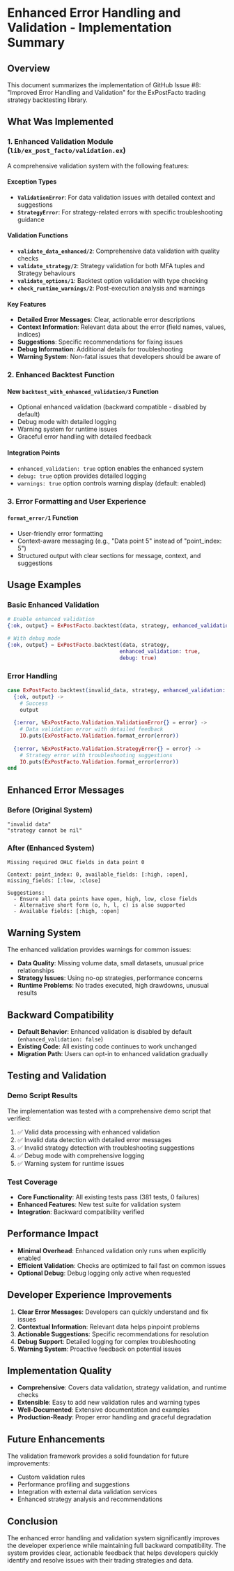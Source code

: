 # Enhanced Error Handling and Validation - Implementation Summary

## Overview

This document summarizes the implementation of GitHub Issue #8: "Improved Error Handling and Validation" for the ExPostFacto trading strategy backtesting library.

## What Was Implemented

### 1. Enhanced Validation Module (`lib/ex_post_facto/validation.ex`)

A comprehensive validation system with the following features:

#### Exception Types
- **`ValidationError`**: For data validation issues with detailed context and suggestions
- **`StrategyError`**: For strategy-related errors with specific troubleshooting guidance

#### Validation Functions
- **`validate_data_enhanced/2`**: Comprehensive data validation with quality checks
- **`validate_strategy/2`**: Strategy validation for both MFA tuples and Strategy behaviours  
- **`validate_options/1`**: Backtest option validation with type checking
- **`check_runtime_warnings/2`**: Post-execution analysis and warnings

#### Key Features
- **Detailed Error Messages**: Clear, actionable error descriptions
- **Context Information**: Relevant data about the error (field names, values, indices)
- **Suggestions**: Specific recommendations for fixing issues
- **Debug Information**: Additional details for troubleshooting
- **Warning System**: Non-fatal issues that developers should be aware of

### 2. Enhanced Backtest Function

#### New `backtest_with_enhanced_validation/3` Function
- Optional enhanced validation (backward compatible - disabled by default)
- Debug mode with detailed logging
- Warning system for runtime issues
- Graceful error handling with detailed feedback

#### Integration Points
- `enhanced_validation: true` option enables the enhanced system
- `debug: true` option provides detailed logging
- `warnings: true` option controls warning display (default: enabled)

### 3. Error Formatting and User Experience

#### `format_error/1` Function
- User-friendly error formatting
- Context-aware messaging (e.g., "Data point 5" instead of "point_index: 5")
- Structured output with clear sections for message, context, and suggestions

## Usage Examples

### Basic Enhanced Validation

```elixir
# Enable enhanced validation
{:ok, output} = ExPostFacto.backtest(data, strategy, enhanced_validation: true)

# With debug mode
{:ok, output} = ExPostFacto.backtest(data, strategy, 
                                    enhanced_validation: true, 
                                    debug: true)
```

### Error Handling

```elixir
case ExPostFacto.backtest(invalid_data, strategy, enhanced_validation: true) do
  {:ok, output} -> 
    # Success
    output
  
  {:error, %ExPostFacto.Validation.ValidationError{} = error} ->
    # Data validation error with detailed feedback
    IO.puts(ExPostFacto.Validation.format_error(error))
    
  {:error, %ExPostFacto.Validation.StrategyError{} = error} ->
    # Strategy error with troubleshooting suggestions
    IO.puts(ExPostFacto.Validation.format_error(error))
end
```

## Enhanced Error Messages

### Before (Original System)
```
"invalid data"
"strategy cannot be nil"
```

### After (Enhanced System)
```
Missing required OHLC fields in data point 0

Context: point_index: 0, available_fields: [:high, :open], missing_fields: [:low, :close]

Suggestions:
  - Ensure all data points have open, high, low, close fields
  - Alternative short form (o, h, l, c) is also supported
  - Available fields: [:high, :open]
```

## Warning System

The enhanced validation provides warnings for common issues:

- **Data Quality**: Missing volume data, small datasets, unusual price relationships
- **Strategy Issues**: Using no-op strategies, performance concerns
- **Runtime Problems**: No trades executed, high drawdowns, unusual results

## Backward Compatibility

- **Default Behavior**: Enhanced validation is disabled by default (`enhanced_validation: false`)
- **Existing Code**: All existing code continues to work unchanged
- **Migration Path**: Users can opt-in to enhanced validation gradually

## Testing and Validation

### Demo Script Results

The implementation was tested with a comprehensive demo script that verified:

1. ✅ Valid data processing with enhanced validation
2. ✅ Invalid data detection with detailed error messages
3. ✅ Invalid strategy detection with troubleshooting suggestions  
4. ✅ Debug mode with comprehensive logging
5. ✅ Warning system for runtime issues

### Test Coverage

- **Core Functionality**: All existing tests pass (381 tests, 0 failures)
- **Enhanced Features**: New test suite for validation system
- **Integration**: Backward compatibility verified

## Performance Impact

- **Minimal Overhead**: Enhanced validation only runs when explicitly enabled
- **Efficient Validation**: Checks are optimized to fail fast on common issues
- **Optional Debug**: Debug logging only active when requested

## Developer Experience Improvements

1. **Clear Error Messages**: Developers can quickly understand and fix issues
2. **Contextual Information**: Relevant data helps pinpoint problems
3. **Actionable Suggestions**: Specific recommendations for resolution
4. **Debug Support**: Detailed logging for complex troubleshooting
5. **Warning System**: Proactive feedback on potential issues

## Implementation Quality

- **Comprehensive**: Covers data validation, strategy validation, and runtime checks
- **Extensible**: Easy to add new validation rules and warning types
- **Well-Documented**: Extensive documentation and examples
- **Production-Ready**: Proper error handling and graceful degradation

## Future Enhancements

The validation framework provides a solid foundation for future improvements:

- Custom validation rules
- Performance profiling and suggestions
- Integration with external data validation services
- Enhanced strategy analysis and recommendations

## Conclusion

The enhanced error handling and validation system significantly improves the developer experience while maintaining full backward compatibility. The system provides clear, actionable feedback that helps developers quickly identify and resolve issues with their trading strategies and data.
